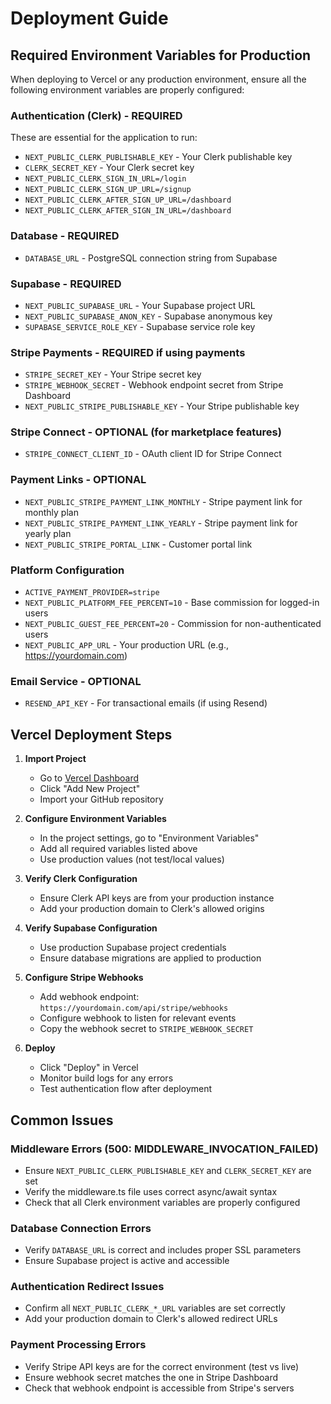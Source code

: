 # Deployment Guide

## Required Environment Variables for Production

When deploying to Vercel or any production environment, ensure all the following environment variables are properly configured:

### Authentication (Clerk) - REQUIRED
These are essential for the application to run:
- `NEXT_PUBLIC_CLERK_PUBLISHABLE_KEY` - Your Clerk publishable key
- `CLERK_SECRET_KEY` - Your Clerk secret key
- `NEXT_PUBLIC_CLERK_SIGN_IN_URL=/login`
- `NEXT_PUBLIC_CLERK_SIGN_UP_URL=/signup`
- `NEXT_PUBLIC_CLERK_AFTER_SIGN_UP_URL=/dashboard`
- `NEXT_PUBLIC_CLERK_AFTER_SIGN_IN_URL=/dashboard`

### Database - REQUIRED
- `DATABASE_URL` - PostgreSQL connection string from Supabase

### Supabase - REQUIRED
- `NEXT_PUBLIC_SUPABASE_URL` - Your Supabase project URL
- `NEXT_PUBLIC_SUPABASE_ANON_KEY` - Supabase anonymous key
- `SUPABASE_SERVICE_ROLE_KEY` - Supabase service role key

### Stripe Payments - REQUIRED if using payments
- `STRIPE_SECRET_KEY` - Your Stripe secret key
- `STRIPE_WEBHOOK_SECRET` - Webhook endpoint secret from Stripe Dashboard
- `NEXT_PUBLIC_STRIPE_PUBLISHABLE_KEY` - Your Stripe publishable key

### Stripe Connect - OPTIONAL (for marketplace features)
- `STRIPE_CONNECT_CLIENT_ID` - OAuth client ID for Stripe Connect

### Payment Links - OPTIONAL
- `NEXT_PUBLIC_STRIPE_PAYMENT_LINK_MONTHLY` - Stripe payment link for monthly plan
- `NEXT_PUBLIC_STRIPE_PAYMENT_LINK_YEARLY` - Stripe payment link for yearly plan
- `NEXT_PUBLIC_STRIPE_PORTAL_LINK` - Customer portal link

### Platform Configuration
- `ACTIVE_PAYMENT_PROVIDER=stripe`
- `NEXT_PUBLIC_PLATFORM_FEE_PERCENT=10` - Base commission for logged-in users
- `NEXT_PUBLIC_GUEST_FEE_PERCENT=20` - Commission for non-authenticated users
- `NEXT_PUBLIC_APP_URL` - Your production URL (e.g., https://yourdomain.com)

### Email Service - OPTIONAL
- `RESEND_API_KEY` - For transactional emails (if using Resend)

## Vercel Deployment Steps

1. **Import Project**
   - Go to [Vercel Dashboard](https://vercel.com/dashboard)
   - Click "Add New Project"
   - Import your GitHub repository

2. **Configure Environment Variables**
   - In the project settings, go to "Environment Variables"
   - Add all required variables listed above
   - Use production values (not test/local values)

3. **Verify Clerk Configuration**
   - Ensure Clerk API keys are from your production instance
   - Add your production domain to Clerk's allowed origins

4. **Verify Supabase Configuration**
   - Use production Supabase project credentials
   - Ensure database migrations are applied to production

5. **Configure Stripe Webhooks**
   - Add webhook endpoint: `https://yourdomain.com/api/stripe/webhooks`
   - Configure webhook to listen for relevant events
   - Copy the webhook secret to `STRIPE_WEBHOOK_SECRET`

6. **Deploy**
   - Click "Deploy" in Vercel
   - Monitor build logs for any errors
   - Test authentication flow after deployment

## Common Issues

### Middleware Errors (500: MIDDLEWARE_INVOCATION_FAILED)
- Ensure `NEXT_PUBLIC_CLERK_PUBLISHABLE_KEY` and `CLERK_SECRET_KEY` are set
- Verify the middleware.ts file uses correct async/await syntax
- Check that all Clerk environment variables are properly configured

### Database Connection Errors
- Verify `DATABASE_URL` is correct and includes proper SSL parameters
- Ensure Supabase project is active and accessible

### Authentication Redirect Issues
- Confirm all `NEXT_PUBLIC_CLERK_*_URL` variables are set correctly
- Add your production domain to Clerk's allowed redirect URLs

### Payment Processing Errors
- Verify Stripe API keys are for the correct environment (test vs live)
- Ensure webhook secret matches the one in Stripe Dashboard
- Check that webhook endpoint is accessible from Stripe's servers